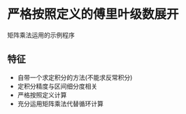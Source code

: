 # 严格按照定义的傅里叶级数展开

矩阵乘法运用的示例程序

## 特征

- 自带一个求定积分的方法(不能求反常积分)
- 定积分精度与区间细分度相关
- 严格按照定义计算
- 充分运用矩阵乘法代替循环计算
